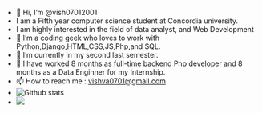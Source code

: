 - 👋 Hi, I’m @vish07012001
- I am a Fifth year computer science student at Concordia university.
- I am highly interested in the field of data analyst, and Web Development
- 👀 I’m a coding geek who loves to work with Python,Django,HTML,CSS,JS,Php,and SQL.
- 🌱 I’m currently in my second last semester.
- 💞️ I have worked 8 months as full-time backend Php developer and 8 months as a Data Enginner for my Internship.
- 📫 How to reach me : vishva0701@gmail.com
- ![Github stats](https://github-readme-stats.vercel.app/api?username=vish07012001&theme=highcontrast&show_icons=true&count_private=true)
- <img src="https://github-readme-stats.vercel.app/api/top-langs/?username=vish07012001"/>

<!---
vish07012001/vish07012001 is a ✨ special ✨ repository because its `README.md` (this file) appears on your GitHub profile.
You can click the Preview link to take a look at your changes.
--->
